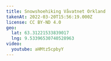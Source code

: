 ```yaml
---
title: Snowshoehiking Våvatnet Orkland
takenAt: 2022-03-20T15:56:19.000Z
license: CC BY-ND 4.0
geo:
  lat: 63.31221533839017
  lng: 9.53396530740528963
video:
  youtube: aHMtz5cpbyY
---
```

